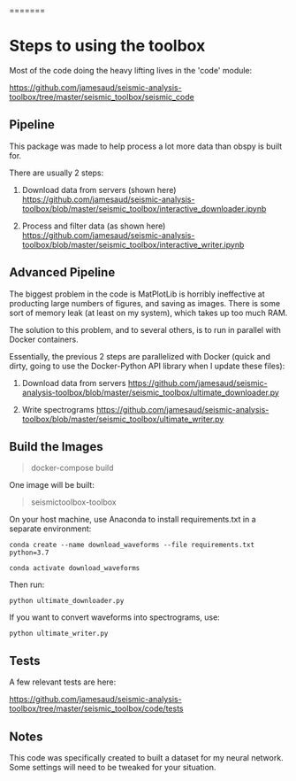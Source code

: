 =======

# Steps to using the toolbox

Most of the code doing the heavy lifting lives in the 'code' module:

https://github.com/jamesaud/seismic-analysis-toolbox/tree/master/seismic_toolbox/seismic_code

## Pipeline

This package was made to help process a lot more data than obspy is built for.

There are usually 2 steps:

1. Download data from servers (shown here) https://github.com/jamesaud/seismic-analysis-toolbox/blob/master/seismic_toolbox/interactive_downloader.ipynb

2. Process and filter data (as shown here) https://github.com/jamesaud/seismic-analysis-toolbox/blob/master/seismic_toolbox/interactive_writer.ipynb


## Advanced Pipeline

The biggest problem in the code is MatPlotLib is horribly ineffective at producting large numbers of figures, and saving as images. There is some sort of memory leak (at least on my system), which takes up too much RAM.

The solution to this problem, and to several others, is to run in parallel with Docker containers.

Essentially, the previous 2 steps are parallelized with Docker (quick and dirty, going to use the Docker-Python API library when I update these files):

1. Download data from servers https://github.com/jamesaud/seismic-analysis-toolbox/blob/master/seismic_toolbox/ultimate_downloader.py

2. Write spectrograms  https://github.com/jamesaud/seismic-analysis-toolbox/blob/master/seismic_toolbox/ultimate_writer.py


## Build the Images
> docker-compose build

One image will be built: 

> seismictoolbox-toolbox

On your host machine, use Anaconda to install requirements.txt in a separate environment:

```
conda create --name download_waveforms --file requirements.txt python=3.7

conda activate download_waveforms
```

Then run:

```
python ultimate_downloader.py
```

If you want to convert waveforms into spectrograms, use:

```
python ultimate_writer.py
```

## Tests

A few relevant tests are here:

https://github.com/jamesaud/seismic-analysis-toolbox/tree/master/seismic_toolbox/code/tests


## Notes

This code was specifically created to built a dataset for my neural network. Some settings will need to be tweaked for your situation.
